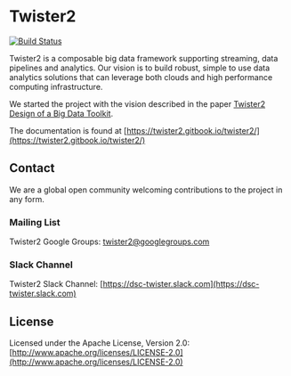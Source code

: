 # Twister2

[![Build Status](https://travis-ci.org/DSC-SPIDAL/twister2.svg?branch=master)](https://travis-ci.org/DSC-SPIDAL/twister2)

Twister2 is a composable big data framework supporting streaming, data pipelines and analytics. Our 
vision is to build robust, simple to use data analytics solutions that can leverage both clouds and
high performance computing infrastructure. 

We started the project with the vision described in the paper [Twister2 Design of a Big Data Toolkit](http://dsc.soic.indiana.edu/publications/twister2_design_big_data_toolkit.pdf).

The documentation is found at [https://twister2.gitbook.io/twister2/](https://twister2.gitbook.io/twister2/)

## Contact 

We are a global open community welcoming contributions to the project in any form. 

### Mailing List

Twister2 Google Groups: [twister2@googlegroups.com](https://groups.google.com/forum/#!forum/twister2)

### Slack Channel

Twister2 Slack Channel: [https://dsc-twister.slack.com](https://dsc-twister.slack.com)

## License

Licensed under the Apache License, Version 2.0: [http://www.apache.org/licenses/LICENSE-2.0](http://www.apache.org/licenses/LICENSE-2.0)